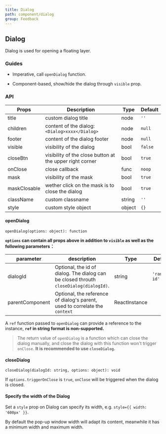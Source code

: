 ```yaml
---
title: Dialog
path: component/dialog
group: Feedback
---
```


## Dialog

Dialog is used for opening a floating layer.

### Guides

-  Imperative, call `openDialog` function.

-  Component-based, show/hide the dialog  through `visible` prop.

### API

| Props           | Description                            | Type     | Default      |
| ------------ | ----------------------------- | ------ | -------- |
| title        | custom dialog title                       | node   | `''`     |
| children     | content of the dialog: `<Dialog>xxxx</Dialog>` | node   | `null`   |
| footer       | content of the dialog footer                          | node   | `null`   |
| visible      | visibility of the dialog                     | bool   | `false`  |
| closeBtn     | visibility of the close button at the upper right corner | bool   | `true`   |
| onClose      | close callback                      | func   | `noop`   |
| mask         | visibility of the mask | bool   | `true`   |
| maskClosable | wether click on the mask is to close the dialog | bool   | `true`   |
| className    | custom classname                       | string | `''`     |
| style        | custom style object                 | object | `{}`     |


#### openDialog

`openDialog(options: object): function`

**`options` can contain all props above in addition to `visible` as well as the following parameters：** 

| parameter           | description                            | Type     | Default      |
| ------------ | ----------------------------- | ------ | -------- |
| dialogId   | Optional, the id of dialog. The dialog can be closed throuth `closeDialog(dialogId)`.  | string | `'random-id'` |
| parentComponent |  Optional, the reference of dialog's parent, used to correlate the `context` | ReactInstance  |     |

A `ref` function passed to `openDialog` can provide a reference to the instance, **`ref` in string format is non-supported.**

> The return value of `openDialog` is a function which can close the dialog manually, and close the dialog with this function won't trigger `onClose`. **It is recommended to use `closeDialog`.**


#### closeDialog

`closeDialog(dialogId: string, options: object): void`

If `options.triggerOnClose` is `true`, `onClose` will be triggered when the dialog is closed.


#### Specify the width of the Dialog

Set a `style` prop on Dialog can specify its width, e.g. `style={{ width: '600px' }}`.

By default the pop-up window width will adapt its content, meanwhile it has a minimum width and maximum width.
